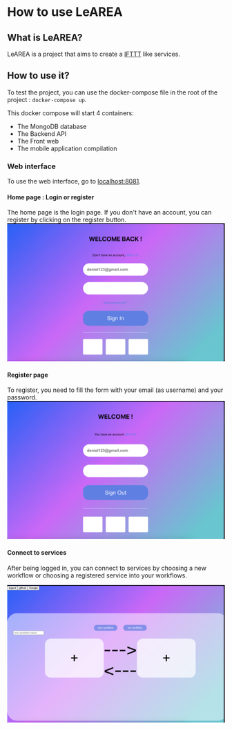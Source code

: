 # How to use LeAREA

## What is LeAREA?

LeAREA is a project that aims to create a [IFTTT](https://ifttt.com/) like services.

## How to use it?

To test the project, you can use the docker-compose file in the root of the project : `docker-compose up`.

This docker compose will start 4 containers:
- The MongoDB database
- The Backend API
- The Front web
- The mobile application compilation

### Web interface

To use the web interface, go to [localhost:8081](http://localhost:8081).

#### Home page : Login or register

The home page is the login page. If you don't have an account, you can register by clicking on the register button.
![Home(login) page](./../assets/login.png)

#### Register page

To register, you need to fill the form with your email (as username) and your password.
![Register page](./../assets/register.png)

#### Connect to services

After being logged in, you can connect to services by choosing a new workflow or choosing a registered service into your workflows.

![Workflow page](./../assets/workflow_page.png)


